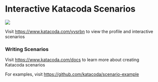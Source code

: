 # Interactive Katacoda Scenarios

[![](http://shields.katacoda.com/katacoda/yvsrbn/count.svg)](https://www.katacoda.com/yvsrbn "Get your profile on Katacoda.com")

Visit https://www.katacoda.com/yvsrbn to view the profile and interactive scenarios

### Writing Scenarios
Visit https://www.katacoda.com/docs to learn more about creating Katacoda scenarios

For examples, visit https://github.com/katacoda/scenario-example
